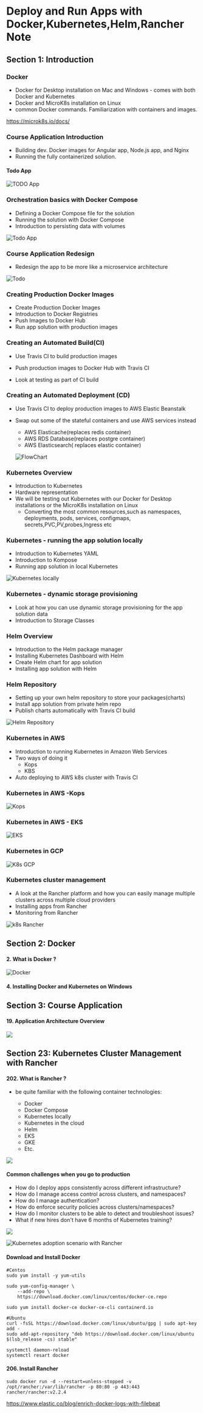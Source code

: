 # Deploy and Run Apps with Docker,Kubernetes,Helm,Rancher Note


## Section 1: Introduction
### Docker
* Docker for Desktop installation on Mac and Windows - comes with both Docker and Kubernetes
* Docker and MicroK8s installation on Linux
* common Docker commands. Familiarization with containers and images.

https://microk8s.io/docs/

### Course Application Introduction
* Building dev. Docker images for Angular app, Node.js app, and Nginx
* Running the fully containerized solution.

#### Todo App 

![TODO App](mdImage/Capture.PNG)

### Orchestration basics with Docker Compose

* Defining a Docker Compose file for the solution
* Running the solution with Docker Compose
* Introduction to persisting data with volumes

![Todo App](mdImage/Capture2.PNG)

### Course Application Redesign

* Redesign the app to be more like a microservice architecture

![Todo](mdImage/Capture3.PNG)

### Creating Production Docker Images

* Create Production Docker Images
* Introduction to Docker Registries
* Push Images to Docker Hub
* Run app solution with production images

### Creating an Automated Build(CI)

* Use Travis CI to build production images

* Push production images to Docker Hub with Travis CI
* Look at testing as part of CI build

### Creating an Automated Deployment (CD)

* Use Travis CI to deploy production images to AWS Elastic Beanstalk

* Swap out some of the stateful containers and use AWS services instead

  * AWS Elasticache(replaces redis container)
  * AWS RDS Database(replaces postgre container)
  * AWS Elasticsearch( replaces elastic container)

  ![FlowChart](mdImage/Capture4.PNG)
 ### Kubernetes Overview

* Introduction to Kubernetes 
* Hardware representation
* We will be testing out Kubernetes with our Docker for Desktop installations or the MicroK8s installation on Linux
  * Converting the most common resources,such as namespaces, deployments, pods, services, configmaps, secrets,PVC,PV,probes,Ingress etc

### Kubernetes - running the app solution locally

* Introduction to Kubernetes YAML
* Introduction to Kompose
* Running app solution in local Kubernetes

![Kubernetes locally](mdImage/Capture5.PNG)



  

### Kubernetes - dynamic storage provisioning

* Look at how you can use dynamic storage provisioning for the app solution data
* Introduction to Storage Classes

### Helm Overview

* Introduction to the Helm package manager
* Installing Kubernetes Dashboard with Helm
* Create Helm chart for app solution
* Installing app solution with Helm

### Helm Repository

* Setting up your own helm repository to store your packages(charts)
* Install app solution from private helm repo
* Publish charts automatically with Travis CI build

![Helm Repository](mdImage/Capture6.PNG)

  

### Kubernetes in AWS

* Introduction to running Kubernetes in Amazon Web Services
* Two ways of doing it
  * Kops
  * KBS
* Auto deploying to AWS k8s cluster with Travis CI

### Kubernetes in AWS -Kops

![Kops](mdImage/Capture7.PNG)

### Kubernetes in AWS - EKS

![EKS](mdImage/Capture8.PNG)

### Kubernetes in GCP

![K8s GCP](mdImage/Capture9.PNG)

### Kubernetes cluster management

* A look at the Rancher platform and how you can easily manage multiple clusters across multiple cloud providers
* Installing apps from Rancher
* Monitoring from Rancher

![k8s Rancher](mdImage/Capture10.PNG)

##  Section 2: Docker

#### 2. What is Docker ?

![Docker](mdImage/Capture11.PNG)

#### 4. Installing Docker and Kubernetes on Windows

## Section 3: Course Application

#### 19. Application Architecture Overview

![](./mdimage/section3CourseApplication/Capture1.PNG)

## Section 23: Kubernetes Cluster Management with Rancher

#### 202. What is Rancher ?

 * be quite familiar with the following container technologies:

   * Docker
   * Docker Compose
   * Kubernetes locally
   * Kubernetes in the cloud
   * Helm
   * EKS
   * GKE
   * Etc.

![](./mdimage/section23/Capture1.PNG)



#### Common challenges when you go to production

* How do I deploy apps consistently across different infrastructure?
* How do I manage access control across clusters, and namespaces?
* How do I manage authentication?
* How do enforce security policies across clusters/namespaces?
* How do I monitor clusters to be able to detect and troubleshoot issues?
* What if new hires don't have 6 months of Kubernetes training?

![](./mdImage/section23/Capture2.PNG)



![Kubernetes adoption scenario with Rancher](./mdImage/section23/Capture03.PNG)

#### Download and Install Docker

```
#Centos 
sudo yum install -y yum-utils

sudo yum-config-manager \
    --add-repo \
    https://download.docker.com/linux/centos/docker-ce.repo
    
sudo yum install docker-ce docker-ce-cli containerd.io

#Ubuntu
curl -fsSL https://download.docker.com/linux/ubuntu/gpg | sudo apt-key add -
sudo add-apt-repository "deb https://download.docker.com/linux/ubuntu $(lsb_release -cs) stable"

systemctl daemon-reload
systemctl resart docker

```



#### 206. Install Rancher

```
sudo docker run -d --restart=unless-stopped -v /opt/rancher:/var/lib/rancher -p 80:80 -p 443:443 rancher/rancher:v2.2.4
```





https://www.elastic.co/blog/enrich-docker-logs-with-filebeat